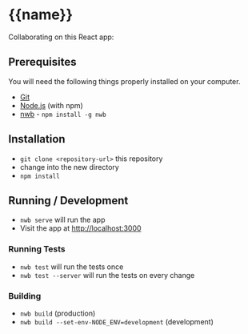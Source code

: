 # {{name}}

Collaborating on this React app:

## Prerequisites

You will need the following things properly installed on your computer.

* [Git](http://git-scm.com/)
* [Node.js](http://nodejs.org/) (with npm)
* [nwb](https://github.com/insin/nwb/) - `npm install -g nwb`

## Installation

* `git clone <repository-url>` this repository
* change into the new directory
* `npm install`

## Running / Development

* `nwb serve` will run the app
* Visit the app at [http://localhost:3000](http://localhost:3000)

### Running Tests

* `nwb test` will run the tests once
* `nwb test --server` will run the tests on every change

### Building

* `nwb build` (production)
* `nwb build --set-env-NODE_ENV=development` (development)
